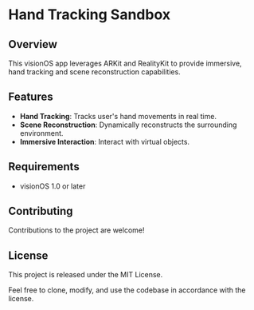 # Hand Tracking Sandbox

## Overview
This visionOS app leverages ARKit and RealityKit to provide immersive, hand tracking and scene reconstruction capabilities.

## Features
- **Hand Tracking**: Tracks user's hand movements in real time.
- **Scene Reconstruction**: Dynamically reconstructs the surrounding environment.
- **Immersive Interaction**: Interact with virtual objects.

## Requirements
- visionOS 1.0 or later

## Contributing
Contributions to the project are welcome!

## License
This project is released under the MIT License.

Feel free to clone, modify, and use the codebase in accordance with the license.

